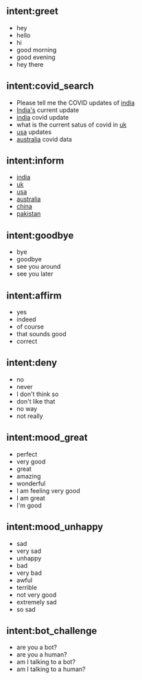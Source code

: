 ## intent:greet
- hey
- hello
- hi
- good morning
- good evening
- hey there

## intent:covid_search
- Please tell me the COVID updates of [india](country)
- [India's](country) current update
- [india](country) covid update
- what is the current satus of covid in [uk](country)
- [usa](country) updates
- [australia](country) covid data

## intent:inform
- [india](country)
- [uk](country)
- [usa](country)
- [australia](country)
- [china](country)
- [pakistan](country)

## intent:goodbye
- bye
- goodbye
- see you around
- see you later

## intent:affirm
- yes
- indeed
- of course
- that sounds good
- correct

## intent:deny
- no
- never
- I don't think so
- don't like that
- no way
- not really

## intent:mood_great
- perfect
- very good
- great
- amazing
- wonderful
- I am feeling very good
- I am great
- I'm good

## intent:mood_unhappy
- sad
- very sad
- unhappy
- bad
- very bad
- awful
- terrible
- not very good
- extremely sad
- so sad

## intent:bot_challenge
- are you a bot?
- are you a human?
- am I talking to a bot?
- am I talking to a human?
